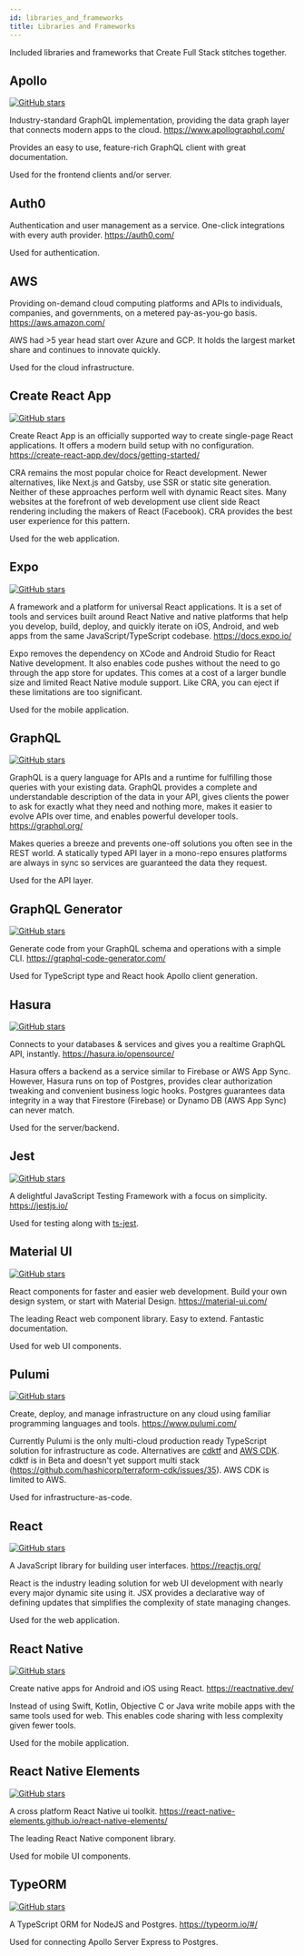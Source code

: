 ```yaml
---
id: libraries_and_frameworks
title: Libraries and Frameworks
---
```


Included libraries and frameworks that Create Full Stack stitches together.

## Apollo

[![GitHub stars](https://img.shields.io/github/stars/apollographql/apollo-client.svg?style=social&label=Star&maxAge=2592000)](https://GitHub.com/apollographql/apollo-client/stargazers/)

Industry-standard GraphQL implementation, providing the data graph layer that connects modern apps to the cloud. https://www.apollographql.com/

Provides an easy to use, feature-rich GraphQL client with great documentation.

Used for the frontend clients and/or server.

## Auth0

Authentication and user management as a service. One-click integrations with every auth provider. https://auth0.com/

Used for authentication.

## AWS

Providing on-demand cloud computing platforms and APIs to individuals, companies, and governments, on a metered pay-as-you-go basis. https://aws.amazon.com/

AWS had >5 year head start over Azure and GCP. It holds the largest market share and continues to innovate quickly.

Used for the cloud infrastructure.

## Create React App

[![GitHub stars](https://img.shields.io/github/stars/facebook/create-react-app.svg?style=social&label=Star&maxAge=2592000)](https://GitHub.com/facebook/create-react-app/stargazers/)

Create React App is an officially supported way to create single-page React applications. It offers a modern build setup with no configuration. https://create-react-app.dev/docs/getting-started/

CRA remains the most popular choice for React development. Newer alternatives, like Next.js and Gatsby, use SSR or static site generation. Neither of these approaches perform well with dynamic React sites. Many websites at the forefront of web development use client side React rendering including the makers of React (Facebook). CRA provides the best user experience for this pattern.

Used for the web application.

## Expo

[![GitHub stars](https://img.shields.io/github/stars/expo/expo.svg?style=social&label=Star&maxAge=2592000)](https://GitHub.com/expo/expo/stargazers/)

A framework and a platform for universal React applications. It is a set of tools and services built around React Native and native platforms that help you develop, build, deploy, and quickly iterate on iOS, Android, and web apps from the same JavaScript/TypeScript codebase. https://docs.expo.io/

Expo removes the dependency on XCode and Android Studio for React Native development. It also enables code pushes without the need to go through the app store for updates. This comes at a cost of a larger bundle size and limited React Native module support. Like CRA, you can eject if these limitations are too significant.

Used for the mobile application.

## GraphQL

[![GitHub stars](https://img.shields.io/github/stars/graphql/graphql-js.svg?style=social&label=Star&maxAge=2592000)](https://GitHub.com/graphql/graphql-js/stargazers/)

GraphQL is a query language for APIs and a runtime for fulfilling those queries with your existing data. GraphQL provides a complete and understandable description of the data in your API, gives clients the power to ask for exactly what they need and nothing more, makes it easier to evolve APIs over time, and enables powerful developer tools. https://graphql.org/

Makes queries a breeze and prevents one-off solutions you often see in the REST world. A statically typed API layer in a mono-repo ensures platforms are always in sync so services are guaranteed the data they request.

Used for the API layer.

## GraphQL Generator

[![GitHub stars](https://img.shields.io/github/stars/dotansimha/graphql-code-generator.svg?style=social&label=Star&maxAge=2592000)](https://GitHub.com/dotansimha/graphql-code-generator/stargazers/)

Generate code from your GraphQL schema and operations with a simple CLI. https://graphql-code-generator.com/

Used for TypeScript type and React hook Apollo client generation.

## Hasura

[![GitHub stars](https://img.shields.io/github/stars/hasura/graphql-engine.svg?style=social&label=Star&maxAge=2592000)](https://GitHub.com/hasura/graphql-engine/stargazers/)

Connects to your databases & services and gives you a realtime GraphQL API, instantly. https://hasura.io/opensource/

Hasura offers a backend as a service similar to Firebase or AWS App Sync. However, Hasura runs on top of Postgres, provides clear authorization tweaking and convenient business logic hooks. Postgres guarantees data integrity in a way that Firestore (Firebase) or Dynamo DB (AWS App Sync) can never match.

Used for the server/backend.

## Jest

[![GitHub stars](https://img.shields.io/github/stars/facebook/jest.svg?style=social&label=Star&maxAge=2592000)](https://GitHub.com/facebook/jest/stargazers/)

A delightful JavaScript Testing Framework with a focus on simplicity. https://jestjs.io/

Used for testing along with [ts-jest](https://kulshekhar.github.io/ts-jest/).

## Material UI

[![GitHub stars](https://img.shields.io/github/stars/mui-org/material-ui.svg?style=social&label=Star&maxAge=2592000)](https://GitHub.com/mui-org/material-ui/stargazers/)

React components for faster and easier web development. Build your own design system, or start with Material Design. https://material-ui.com/

The leading React web component library. Easy to extend. Fantastic documentation.

Used for web UI components.

## Pulumi

[![GitHub stars](https://img.shields.io/github/stars/pulumi/pulumi.svg?style=social&label=Star&maxAge=2592000)](https://GitHub.com/pulumi/pulumi/stargazers/)

Create, deploy, and manage infrastructure on any cloud using familiar programming languages and tools. https://www.pulumi.com/

Currently Pulumi is the only multi-cloud production ready TypeScript solution for infrastructure as code. Alternatives are [cdktf](https://learn.hashicorp.com/tutorials/terraform/cdktf?in=terraform/cdktf) and [AWS CDK](https://aws.amazon.com/cdk/). cdktf is in Beta and doesn't yet support multi stack (https://github.com/hashicorp/terraform-cdk/issues/35). AWS CDK is limited to AWS.

Used for infrastructure-as-code.

## React

[![GitHub stars](https://img.shields.io/github/stars/facebook/react.svg?style=social&label=Star&maxAge=2592000)](https://GitHub.com/facebook/react/stargazers/)

A JavaScript library for building user interfaces. https://reactjs.org/

React is the industry leading solution for web UI development with nearly every major dynamic site using it. JSX provides a declarative way of defining updates that simplifies the complexity of state managing changes.

Used for the web application.

## React Native

[![GitHub stars](https://img.shields.io/github/stars/facebook/react-native.svg?style=social&label=Star&maxAge=2592000)](https://GitHub.com/facebook/react-native/stargazers/)

Create native apps for Android and iOS using React. https://reactnative.dev/

Instead of using Swift, Kotlin, Objective C or Java write mobile apps with the same tools used for web. This enables code sharing with less complexity given fewer tools.

Used for the mobile application.

## React Native Elements

[![GitHub stars](https://img.shields.io/github/stars/react-native-elements/react-native-elements.svg?style=social&label=Star&maxAge=2592000)](https://GitHub.com/react-native-elements/react-native-elements/stargazers/)

A cross platform React Native ui toolkit. https://react-native-elements.github.io/react-native-elements/

The leading React Native component library.

Used for mobile UI components.

## TypeORM

[![GitHub stars](https://img.shields.io/github/stars/typeorm/typeorm.svg?style=social&label=Star&maxAge=2592000)](https://GitHub.com/typeorm/typeorm/stargazers/)

A TypeScript ORM for NodeJS and Postgres. https://typeorm.io/#/

Used for connecting Apollo Server Express to Postgres.
